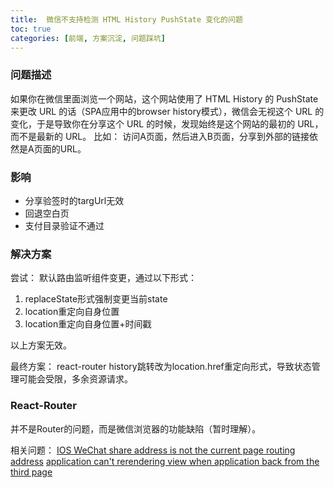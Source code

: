 ```yaml
---
title:  微信不支持检测 HTML History PushState 变化的问题
toc: true
categories: [前端, 方案沉淀, 问题踩坑]
---
```


### 问题描述
如果你在微信里面浏览一个网站，这个网站使用了 HTML History 的 PushState 来更改 URL 的话（SPA应用中的browser history模式），微信会无视这个 URL 的变化，于是导致你在分享这个 URL 的时候，发现始终是这个网站的最初的 URL，而不是最新的 URL。
比如：
访问A页面，然后进入B页面，分享到外部的链接依然是A页面的URL。
### 影响

- 分享验签时的targUrl无效
- 回退空白页
- 支付目录验证不通过
### 解决方案


尝试：
默认路由监听组件变更，通过以下形式：

1. replaceState形式强制变更当前state
1. location重定向自身位置
1. location重定向自身位置+时间戳

以上方案无效。


最终方案：
react-router history跳转改为location.href重定向形式，导致状态管理可能会受限，多余资源请求。


### React-Router


并不是Router的问题，而是微信浏览器的功能缺陷（暂时理解）。


相关问题：
[IOS WeChat share address is not the current page routing address](https://github.com/ReactTraining/react-router/issues/5833)
[application can't rerendering view when application back from the third page](https://github.com/ReactTraining/react-router/issues/4642)

